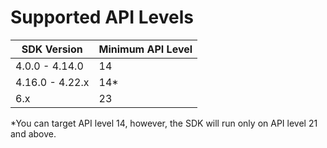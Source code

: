 # Supported API Levels

| SDK Version     | Minimum API Level |
| --------------- | ----------------- |
| 4.0.0 - 4.14.0  | 14                |
| 4.16.0 - 4.22.x | 14\*              |
| 6.x             | 23                |

\*You can target API level 14, however, the SDK will run only on API level 21 and above.
